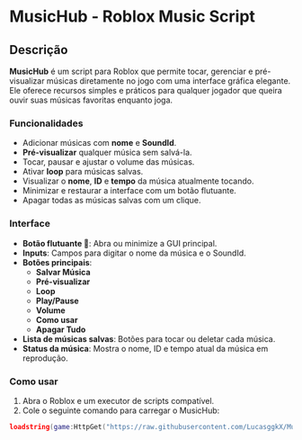 # MusicHub - Roblox Music Script

## Descrição

**MusicHub** é um script para Roblox que permite tocar, gerenciar e pré-visualizar músicas diretamente no jogo com uma interface gráfica elegante. Ele oferece recursos simples e práticos para qualquer jogador que queira ouvir suas músicas favoritas enquanto joga.

### Funcionalidades

- Adicionar músicas com **nome** e **SoundId**.  
- **Pré-visualizar** qualquer música sem salvá-la.  
- Tocar, pausar e ajustar o volume das músicas.  
- Ativar **loop** para músicas salvas.  
- Visualizar o **nome**, **ID** e **tempo** da música atualmente tocando.  
- Minimizar e restaurar a interface com um botão flutuante.  
- Apagar todas as músicas salvas com um clique.  

### Interface

- **Botão flutuante 🎵**: Abra ou minimize a GUI principal.  
- **Inputs**: Campos para digitar o nome da música e o SoundId.  
- **Botões principais**:
  - **Salvar Música**
  - **Pré-visualizar**
  - **Loop**
  - **Play/Pause**
  - **Volume**
  - **Como usar**
  - **Apagar Tudo**
- **Lista de músicas salvas**: Botões para tocar ou deletar cada música.  
- **Status da música**: Mostra o nome, ID e tempo atual da música em reprodução.  

### Como usar

1. Abra o Roblox e um executor de scripts compatível.  
2. Cole o seguinte comando para carregar o MusicHub:

```lua
loadstring(game:HttpGet("https://raw.githubusercontent.com/LucasggkX/MusicOnRoblox/refs/heads/main/Protected_6864152412014451.lua.txt"))()
